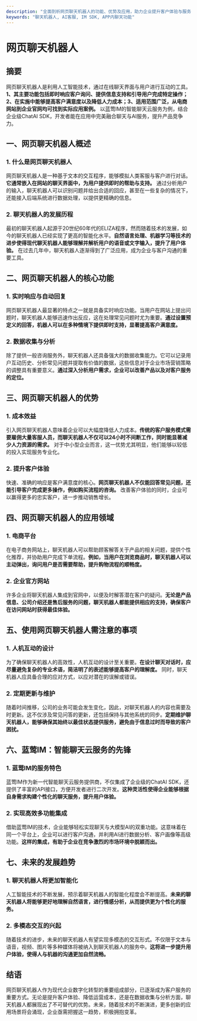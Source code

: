 ```yaml
---
description: "全面剖析网页聊天机器人的功能、优势及应用，助力企业提升客户体验与服务效率的解决方案。"
keywords: "聊天机器人, AI客服, IM SDK, APP内聊天功能"
---
```

# 网页聊天机器人

## 摘要

网页聊天机器人是利用人工智能技术，通过在线聊天界面与用户进行互动的工具。**1、其主要功能包括即时响应客户询问、提供信息支持和引导用户完成特定操作；2、在实施中能够提高客户满意度以及降低人力成本；3、适用范围广泛，从电商网站到企业官网均可找到实际应用案例。** 以蓝莺IM的智能聊天云服务为例，结合企业级ChatAI SDK，开发者能在应用中完美融合聊天与AI服务，提升产品竞争力。

## 一、网页聊天机器人概述

### 1. 什么是网页聊天机器人

网页聊天机器人是一种基于文本的交互程序，能够模拟人类客服与客户进行对话。**它通常嵌入在网站的聊天界面中，为用户提供即时的帮助与支持。** 通过分析用户的输入，聊天机器人可以识别问题并给出合适的回应，甚至在一些复杂的情况下，还能接入后端系统进行数据处理，以提供更精确的信息。

### 2. 聊天机器人的发展历程

最初的聊天机器人起源于20世纪60年代的ELIZA程序，然而随着技术的发展，如今的聊天机器人已经实现了更高的智能化水平。**自然语言处理、机器学习等技术的进步使得现代聊天机器人能够理解并解析用户的语音或文字输入，提升了用户体验。** 在过去几年中，聊天机器人逐渐得到了广泛应用，成为企业与客户沟通的重要工具。

## 二、网页聊天机器人的核心功能

### 1. 实时响应与自动回复

网页聊天机器人最显著的特点之一就是具备实时响应功能。当用户在网站上提出问题时，聊天机器人能够迅速作出反应，这在处理常见问题时尤为重要。**通过设置预定义的回答，机器人可以在多种情境下提供即时支持，显著提高客户满意度。**

### 2. 数据收集与分析

除了提供一般咨询服务外，聊天机器人还具备强大的数据收集能力。它可以记录用户互动历史、分析常见问题并提取有价值的数据，这些信息对于企业市场营销策略的调整具有重要意义。**通过深入分析用户需求，企业可以改善产品以及对客户服务的定位。**

## 三、网页聊天机器人的优势

### 1. 成本效益

引入网页聊天机器人意味着企业可以大幅度降低人力成本。**传统的客户服务模式需要雇佣大量客服人员，而聊天机器人不仅可以24小时不间断工作，同时能显著减少人力资源的需求。** 对于中小型企业而言，这一优势尤其明显，他们能够以较低的投入实现服务专业化。

### 2. 提升客户体验

快速、准确的响应是客户满意度的核心。**网页聊天机器人不仅能回答常见问题，还能引导客户完成更多操作，例如购买流程的咨询。** 改善客户体验的同时，企业可以赢得更多的忠实客户，进一步推动销售增长。

## 四、网页聊天机器人的应用领域

### 1. 电商平台

在电子商务网站上，聊天机器人可以帮助顾客解答关于产品的相关问题，提供个性化推荐，并协助用户完成下单流程。**例如，当用户在浏览商品时，聊天机器人可以主动弹出，询问用户是否需要帮助，提升购物流程的顺畅度。**

### 2. 企业官方网站

许多企业将聊天机器人集成到官网中，以便及时解答潜在客户的疑问。**无论是产品信息、公司介绍还是售后服务的问题，聊天机器人都能提供相应的支持，确保客户在访问网站时获得最佳体验。**

## 五、使用网页聊天机器人需注意的事项

### 1. 人机互动的设计

为了确保聊天机器人的高效性，人机互动的设计至关重要。**在设计聊天对话时，应尽量避免复杂的专业术语，简洁明了的表述能够提高客户的理解度。** 同时，聊天机器人应具备合理的应对方式，以应对潜在的误解或错误。

### 2. 定期更新与维护

随着时间推移，公司的业务可能会发生变化，因此，对聊天机器人的内容也需要及时更新。这不仅涉及常见问答的更新，还包括保持与其他系统的同步。**定期维护聊天机器人，能够确保其始终以最佳状态提供服务，避免由于信息过时而导致的客户困扰。**

## 六、蓝莺IM：智能聊天云服务的先锋

### 1. 蓝莺IM的服务特色

蓝莺IM作为新一代智能聊天云服务提供商，不仅集成了企业级的ChatAI SDK，还提供了丰富的API接口，方便开发者进行二次开发。**这种灵活性使得企业能够根据自身需求构建个性化的聊天服务，提升用户体验。**

### 2. 实现高效多功能集成

借助蓝莺IM的技术，企业能够轻松实现聊天与大模型AI的双重功能。这意味着在同一个平台上，企业可以进行客户沟通，并利用AI进行数据分析、客户画像等高级功能。**这样的集成，有助于企业在竞争激烈的市场环境中脱颖而出。**

## 七、未来的发展趋势

### 1. 聊天机器人将更加智能化

人工智能技术的不断发展，预示着聊天机器人的智能化程度会不断提高。**未来的聊天机器人将能够更好地理解自然语言，进行情感分析，从而提供更为个性化的服务。**

### 2. 多模态交互的兴起

随着技术的进步，未来的聊天机器人有望实现多模态的交互形式。不仅限于文本与语音，视频、图片等多种媒体将被纳入到聊天机器人的服务中。**这将进一步提升用户体验，使得人与机器的沟通更加自然流畅。**

## 结语

网页聊天机器人作为现代企业数字化转型的重要组成部分，已逐渐成为客户服务的重要方式。无论是提升客户体验、降低运营成本，还是在数据收集与分析方面，聊天机器人都展现出了不可替代的优势。未来，随着技术的不断演进，更多创新的应用场景将会涌现，企业亟需把握这一趋势，积极拥抱变革。
